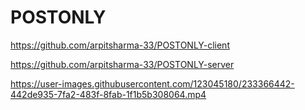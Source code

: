 # POSTONLY

https://github.com/arpitsharma-33/POSTONLY-client

https://github.com/arpitsharma-33/POSTONLY-server

https://user-images.githubusercontent.com/123045180/233366442-442de935-7fa2-483f-8fab-1f1b5b308064.mp4
